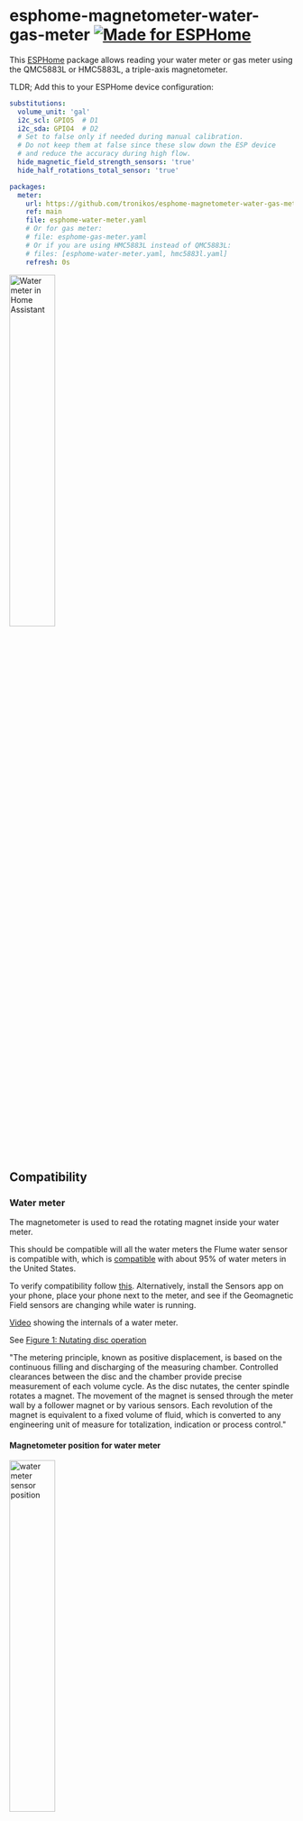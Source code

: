 # esphome-magnetometer-water-gas-meter [![Made for ESPHome](https://img.shields.io/badge/Made_for-ESPHome-black?logo=esphome)](https://esphome.io)

This [ESPHome](https://esphome.io) package allows reading your water meter or gas meter using the QMC5883L or HMC5883L, a triple-axis magnetometer.

TLDR; Add this to your ESPHome device configuration:

```yaml
substitutions:
  volume_unit: 'gal'
  i2c_scl: GPIO5  # D1
  i2c_sda: GPIO4  # D2
  # Set to false only if needed during manual calibration.
  # Do not keep them at false since these slow down the ESP device
  # and reduce the accuracy during high flow.
  hide_magnetic_field_strength_sensors: 'true'
  hide_half_rotations_total_sensor: 'true'

packages:
  meter:
    url: https://github.com/tronikos/esphome-magnetometer-water-gas-meter
    ref: main
    file: esphome-water-meter.yaml
    # Or for gas meter:
    # file: esphome-gas-meter.yaml
    # Or if you are using HMC5883L instead of QMC5883L:
    # files: [esphome-water-meter.yaml, hmc5883l.yaml]
    refresh: 0s
```

<img src="https://github.com/tronikos/esphome-magnetometer-water-gas-meter/assets/9987465/9363747e-ea4d-457b-b219-90f0192fcf8d" alt="Water meter in Home Assistant" width=40%>

## Compatibility

### Water meter

The magnetometer is used to read the rotating magnet inside your water meter.

This should be compatible will all the water meters the Flume water sensor is compatible with, which is [compatible](https://help.flumewater.com/en/articles/1618594-is-the-flume-device-compatible-with-all-water-meters) with about 95% of water meters in the United States.

To verify compatibility follow [this](https://help.flumewater.com/en/articles/1618594-is-the-flume-device-compatible-with-all-water-meters). Alternatively, install the Sensors app on your phone, place your phone next to the meter, and see if the Geomagnetic Field sensors are changing while water is running.

[Video](https://www.youtube.com/watch?v=M9nVkSZ6_H4) showing the internals of a water meter.

See [Figure 1: Nutating disc operation](https://www.instrumart.com/assets/RCDL-manual.pdf)

"The metering principle, known as positive displacement, is based on the continuous filling and discharging of the measuring
chamber. Controlled clearances between the disc and the chamber provide precise measurement of each volume cycle.
As the disc nutates, the center spindle rotates a magnet. The movement of the magnet is sensed through the meter wall
by a follower magnet or by various sensors. Each revolution of the magnet is equivalent to a fixed volume of fluid, which is
converted to any engineering unit of measure for totalization, indication or process control."

#### Magnetometer position for water meter

<img src="https://github.com/tronikos/esphome-magnetometer-water-gas-meter/assets/9987465/130f871c-dfd5-45e2-9837-b23bf8f545e7" alt="water meter sensor position" width=40%>

### Gas meter

The magnetometer is used to read the diaphragm that expands and contracts inside your gas meter.

This should be compatible with all diaphragm/bellows meters which are the most common type of gas meter, seen in almost all residential and small commercial installations.

To verify compatibility install the Sensors app on your phone, place your phone next to the meter, and see if the Geomagnetic Field sensors are changing while gas is running.

[Video](https://www.youtube.com/watch?v=WKlVmXe46w8) showing the internals of a gas meter.

#### Magnetometer position for gas meter

<img src="https://github.com/tronikos/esphome-magnetometer-water-gas-meter/assets/9987465/9d5a469f-6b92-442e-b2ec-e0e2b57eead3" alt="gas meter sensor position" width=40%>

## Hardware installation

### Parts

- ESP8266 or ESP32 with power adapter
  - I placed mine inside the garage
  - For high flow meters a dual core ESP32 is strongly preferred
- QMC5883L or HMC5883L magnetometer
  - I placed mine in the water meter box 20ft away from the garage
- Ethernet cable
  - I used 32.8ft or 10m direct burial CAT6. A user has reported they successfully used 75ft or 22.9m direct burial CAT6.
  - CAT6 is preferred because of its lower capacitance. CAT5 50ft or 15m [should work](https://www.youtube.com/watch?v=6v1KZBRZRCI). For 100ft you will need an active terminator such as [LTC4311](https://www.youtube.com/watch?v=nhWPxO7jx_o).
- Some way to weather proof the magnetometer. Some options:
  - Adhesive 4:1 heat shrink tubing (this is what I used)
  - Silicone sealant
  - Nail polish
  - Hot glue
  - Liquid electrical tape
- Some way to mount the magnetometer on the meter. Some options:
  - Cable zip tie (this is what I used)
  - Duct tape
- Conduit for the ethernet cable. Can be skipped if using direct burial ethernet cable.

### Wiring

QMC5883L | ESP8266
--- | ---
VCC | 5V
GND | GND
SCL | D1
SDA | D2

The ethernet cable has 4 twisted pairs of wires. Use any solid wire color for the 4 above pins. Tie the 4 white wires together with the GND solid wire. You might need to use a header pin for the GND. If you use a header pin cut the 5 GND wires shorter to avoid the ball of wires I had...

![magnetometer wiring](https://github.com/tronikos/esphome-magnetometer-water-gas-meter/assets/9987465/c7052171-eee1-44cb-90f4-76cad4e46334)
![magnetometer in adhesive heat shrink tubing](https://github.com/tronikos/esphome-magnetometer-water-gas-meter/assets/9987465/0ca8c738-63c2-4d38-ae35-42bb219b88d1)
![d1 mini wiring](https://github.com/tronikos/esphome-magnetometer-water-gas-meter/assets/9987465/b8c3df8d-8111-415b-aecc-64d9c5a290c1)
![d1 mini lego case](https://github.com/tronikos/esphome-magnetometer-water-gas-meter/assets/9987465/6d8d85a0-b00c-4db9-9484-3b345e73f848)
![driveway](https://github.com/tronikos/esphome-magnetometer-water-gas-meter/assets/9987465/69a47f3e-8d8f-4c2e-aec8-14cb729b48a4)

## Software installation

1. Setup **ESPHome**, if you don't have it already, by following [Getting Started with ESPHome and Home Assistant](https://esphome.io/guides/getting_started_hassio.html).
2. In the **ESPHome Dashboard** select **New device**, **Continue**, give a name: e.g. Water meter, **Next**, select device type based on the ESP chip used e.g. ESP8266.
3. In the **Configuration created!** page select **Skip** to skip installation for now until we make a few changes.
4. Select **Edit** on the created configuration e.g. water-meter.yaml.
5. Skip this step if you used an `esp32`. Change `esp8266` section to:

    ```yaml
    esp8266:
      board: d1_mini
      restore_from_flash: true

    preferences:
      flash_write_interval: 60min
    ```

6. Add the following (either at the beginning or the end of the file):

    ```yaml
    substitutions:
      # For water one of: CCF, ft³, gal, L, m³
      # For gas one of: CCF, ft³, m³
      volume_unit: 'gal'
      i2c_scl: GPIO5  # D1
      i2c_sda: GPIO4  # D2
      # Set to false only if needed during manual calibration.
      # Do not keep them at false since these slow down the ESP device
      # and reduce the accuracy during high flow.
      hide_magnetic_field_strength_sensors: 'true'
      hide_half_rotations_total_sensor: 'true'

    packages:
      meter:
        url: https://github.com/tronikos/esphome-magnetometer-water-gas-meter
        ref: main
        file: esphome-water-meter.yaml
        # Or for gas meter:
        # file: esphome-gas-meter.yaml
        # Or if you are using HMC5883L instead of QMC5883L:
        # files: [esphome-water-meter.yaml, hmc5883l.yaml]
        refresh: 0s
    ```

7. Change the values in the `substitutions` section based on your setting, e.g. if you have used different pins, or if you prefer a different unit.
8. Your configuration should now look something like the following:

    ```yaml
    substitutions:
      volume_unit: 'gal'
      i2c_scl: GPIO5  # D1
      i2c_sda: GPIO4  # D2
      # Set to false only if needed during manual calibration.
      # Do not keep them at false since these slow down the ESP device
      # and reduce the accuracy during high flow.
      hide_magnetic_field_strength_sensors: 'true'
      hide_half_rotations_total_sensor: 'true'

    packages:
      meter:
        url: https://github.com/tronikos/esphome-magnetometer-water-gas-meter
        ref: main
        file: esphome-water-meter.yaml
        # Or for gas meter:
        # file: esphome-gas-meter.yaml
        refresh: 0s

    esphome:
      name: water-meter
      friendly_name: Water meter

    esp8266:
      board: d1_mini
      restore_from_flash: true

    preferences:
      flash_write_interval: 60min

    # Enable logging
    logger:

    # Enable Home Assistant API
    api:
      encryption:
        key: "L8408egzTATPCBT1nzvFpqj4YlVERRO31+GyB/yjf4E="

    ota:
      - platform: esphome
        password: "d44ed9df293facf65e288062d5c7a5e7"

    wifi:
      ssid: !secret wifi_ssid
      password: !secret wifi_password

      # Enable fallback hotspot (captive portal) in case wifi connection fails
      ap:
        ssid: "water-meter Fallback Hotspot"
        password: "8cSGOshkb2Rw"

    captive_portal:
        
    ```

9. Select **Save** and then **Install**.
10. Only for the first install select **Plug into this computer**. For subsequent updates/installs you can install **Wirelessly**.
11. Select **Download project** to save a bin file.
12. Select **Open ESPHome Web**, **Connect**, **Install downloaded project**.
13. In the **Install your existing ESPHome project** page select **Choose File**, select the previously downloaded bin file, and select **Install**.
14. Home Assistant should auto-discover your new device.

## Calibration

### Magnetic field axis and thresholds

To calibrate these just run a light stream of water/gas and press the "Calibrate axis" button. After 5 seconds (configurable) the proper axis and thresholds should be set.

Alternatively:

1. Temporarily set `hide_magnetic_field_strength_sensors: 'false'` to show the Magnetic Field Strength X, Y, and Z sensors in HA.
2. Run a light stream of water/gas.
3. Observe which axis changes the most and its range.
4. Set the axis and thresholds. e.g. if y axis ranges from min to max use:

    ```raw
    Axis = y
    Threshold lower = min + 0.25 * (max - min)
    Threshold upper = max - 0.25 * (max - min)
    ```

5. Set `hide_magnetic_field_strength_sensors: 'true'`.

### Volume per half rotation

This depends on your specific water/gas meter model and its size.

You can search for specifications of your specific water/gas meter and its size. e.g.
for [Neptune T-10](https://www.riotronics.com/wp-content/uploads/2019/11/NT10-4P-WaterRead-pdf3.01.pdf):

Meter size | Pulses/Gallon
--- | ---
5/8"       | 231.24
3/4"       | 129.04
1"         | 60.32
1 1/2"     | 27.03
2"         | 14.92

So for a 5/8" Neptune T-10 you will set this to `0.00864902` (2 / 231.24)

If you have the Flume water sensor you can use its lowest reported value. You can find it with:
`select min(min) from statistics_short_term, statistics_meta where statistics_meta.statistic_id = 'sensor.water_usage_current' and statistics_meta.id = metadata_id and min > 0;`

Alternatively:

1. Temporarily set `hide_half_rotations_total_sensor: 'false'` to show the "Half rotations total" sensor in HA.
2. Write it down and also write down the reading on your water/gas meter.
3. After a few hours or even days of regular water/gas usage, write down both of them again.
4. Set this to the result of: diff of readings in volume_unit divided by diff of half rotations.
5. Set `hide_half_rotations_total_sensor: 'true'`.

For water meters this defaults to `0.01008156 gal` which is for my 3/4" Badge Meter Model 35.
For gas meters this defaults to `0.125 ft³` which seems to be the most common in US.
If you have modified the `volume_unit` you have to manually convert this value.
E.g. if for gas you used `volume_unit: 'CCF'` then you need to set the volume per half rotation to: `0.00125 CCF` (just search on Google `0.125 ft³ to CCF`).

### Temperature

Only supported if you are using a QMC5883L.
Place another temperature sensor next to the QMC5883L and adjust the temperature offset so that they match.

## Home Assistant alerts

I'm using the [Alert integration](https://www.home-assistant.io/integrations/alert/) to get alerted if there is a leak.

In `/homeassistant/configuration.yaml` I have:

```yaml
alert: !include alerts.yaml

template:
  - sensor:
    - name: Water running for 45 minutes
      unique_id: water_running_45min
      device_class: "moisture"
      icon: mdi:waves
      delay_on:
        minutes: 45
      # Subtract irrigation system that consumes 0.28 gal/min between 7 to 9 am or 8 to 10 am depending on DST
      state: "{{ max(0, states('sensor.water_meter_flow') | float - (0.3 if now().hour in range(7, 10) else 0)) > 0 }}"
    - name: Water running for 20 minutes at more than 1.5 gal/min
      unique_id: water_running_20min
      device_class: "moisture"
      icon: mdi:waves
      delay_on:
        minutes: 20
      state: "{{ max(0, states('sensor.water_meter_flow') | float - (0.3 if now().hour in range(7, 10) else 0)) > 1.5 }}"

notify:
  - platform: group
    name: nikos
    services:
      - service: persistent_notification
      - service: mobile_app_pixel_7a
      - service: mobile_app_le2125
  - platform: group
    name: nikos_mobile
    services:
      - service: mobile_app_pixel_7a
      - service: mobile_app_le2125
  - platform: group
    name: wife
    services:
      - service: mobile_app_wife_iphone
  - platform: group
    name: all
    services:
      - service: nikos
      - service: wife
      - service: google_assistant_sdk
      - service: alexa_media_garage_ecobee_switch
```

In `Settings > Devices & services > Helpers` I have created a group `binary_sensor.water_leak_sensors_group` with the above 2 sensors together with all my water leak sensors.

In `Settings > Automations` I have created the following automation to get notified if I ever forget to add a new sensor to the group:

```yaml
alias: "Notify: incomplete groups"
description: ""
trigger:
  - platform: time
    at: "10:01:00"
action:
  - if:
      - condition: template
        value_template: "{{ missing_moisture_sensors != '' }}"
    then:
      - service: notify.nikos
        data:
          message: |-
            binary_sensor.water_leak_sensors_group is missing:
            {{missing_moisture_sensors}}
variables:
  missing_moisture_sensors: |
    {{ states.binary_sensor
        | rejectattr('attributes.device_class', 'undefined')
        | selectattr('attributes.device_class', '==', 'moisture')
        | rejectattr('attributes.entity_id', 'defined')
        | map(attribute='entity_id')
        | reject('in', states.binary_sensor.water_leak_sensors_group.attributes.entity_id)
        | join('\n') }}
mode: single
```

In `/homeassistant/alerts.yaml` I have the following to keep alerting me every 5 minutes in case of a leak:

```yaml
water_leak:
  name: Water leak detected
  message: "Water leak detected at {{ expand('binary_sensor.water_leak_sensors_group') | selectattr('state', '==', 'on') | map(attribute='attributes.friendly_name') | join(', ') | lower() | replace(': water leak sensor', '') | replace(' leak sensor moisture', '') }} {{ relative_time(states.binary_sensor.water_leak_sensors_group.last_changed) }} ago"
  done_message: Water leak not detected anymore
  entity_id: binary_sensor.water_leak_sensors_group
  state: "on"
  repeat: 5
  can_acknowledge: true
  skip_first: false
  notifiers:
    - all
  data:
    push:
      sound:
        name: "default"
        critical: 1
        volume: 1.0
    ttl: 0
    priority: high
    media_stream: alarm_stream_max
water_leak_tts:
  name: Water leak detected (TTS)
  message: TTS
  done_message: Water leak not detected anymore
  entity_id: binary_sensor.water_leak_sensors_group
  state: "on"
  repeat: 5
  can_acknowledge: true
  skip_first: false
  notifiers:
    - nikos_mobile
  data:
    ttl: 0
    priority: high
    media_stream: alarm_stream_max
    tts_text: "Water leak detected"
```

In my main dashboard I have the following [auto-entities](https://github.com/thomasloven/lovelace-auto-entities) card, which is typically hidden when empty:

```yaml
type: custom:auto-entities
show_empty: false
card:
  title: Active Alerts
  type: entities
  state_color: true
filter:
  include:
    - domain: alert
      not:
        state: idle
    - domain: binary_sensor
      attributes:
        device_class: moisture
      not:
        state: 'off'
```

In `Settings > Devices & services > Helpers` I have created a Utility Meter `sensor.water_meter_daily_total` to keep track of my daily water usage.

In `Settings > Automations` I have created the following automation to get notified if my daily water usage is abnormal:

```yaml
alias: "Notify: water usage"
description: ""
trigger:
  - platform: time
    at: "23:59:00"
condition: []
action:
  - if:
      - condition: numeric_state
        entity_id: sensor.water_meter_daily_total
        above: 100
    then:
      - service: notify.nikos
        metadata: {}
        data:
          title: High daily water usage
          message: >-
            Consumed {{ states('sensor.water_meter_daily_total') }} gal today.
            Is there a leak?
  - if:
      - condition: numeric_state
        entity_id: sensor.water_meter_daily_total
        below: 10
    then:
      - service: notify.nikos
        metadata: {}
        data:
          title: Low daily water usage
          message: >-
            Consumed {{ states('sensor.water_meter_daily_total') }} gal today.
            Do you need to reposition or recalibrate the sensor?
mode: single
```
